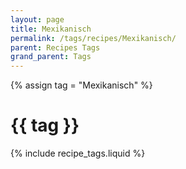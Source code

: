 ```yaml
---
layout: page
title: Mexikanisch
permalink: /tags/recipes/Mexikanisch/
parent: Recipes Tags
grand_parent: Tags
---
```

{% assign tag = "Mexikanisch" %}
# {{ tag }}
{% include recipe_tags.liquid %}